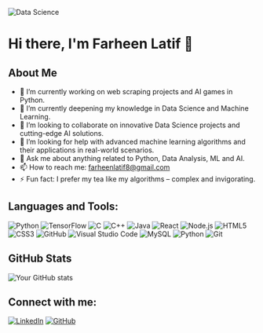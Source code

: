![Data Science](https://github.com/farheenlatif/farheenlatif/blob/main/Untitled%20design.png)

# Hi there, I'm Farheen Latif 👋

## About Me
- 🔭 I’m currently working on web scraping projects and AI games in Python.
- 🌱 I’m currently deepening my knowledge in Data Science and Machine Learning.
- 👯 I’m looking to collaborate on innovative Data Science projects and cutting-edge AI solutions.
- 🤔 I’m looking for help with advanced machine learning algorithms and their applications in real-world scenarios.
- 💬 Ask me about anything related to Python, Data Analysis, ML and AI.
- 📫 How to reach me: [farheenlatif8@gmail.com](mailto:farheenlatif8@gmail.com)
- ⚡ Fun fact: I prefer my tea like my algorithms – complex and invigorating.

## Languages and Tools:
![Python](https://img.shields.io/badge/-Python-3776AB?style=flat-square&logo=Python&logoColor=white)
![TensorFlow](https://img.shields.io/badge/-TensorFlow-FF6F00?style=flat-square&logo=TensorFlow&logoColor=white)
![C](https://img.shields.io/badge/-C-A8B9CC?style=flat-square&logo=c&logoColor=white)
![C++](https://img.shields.io/badge/-C++-00599C?style=flat-square&logo=c%2B%2B&logoColor=white)
![Java](https://img.shields.io/badge/-Java-007396?style=flat-square&logo=java&logoColor=white)
![React](https://img.shields.io/badge/-React-61DAFB?style=flat-square&logo=react&logoColor=black)
![Node.js](https://img.shields.io/badge/-Node.js-339933?style=flat-square&logo=node.js&logoColor=white)
![HTML5](https://img.shields.io/badge/-HTML5-E34F26?style=flat-square&logo=html5&logoColor=white)
![CSS3](https://img.shields.io/badge/-CSS3-1572B6?style=flat-square&logo=css3&logoColor=white)
![GitHub](https://img.shields.io/badge/-GitHub-181717?style=flat-square&logo=github&logoColor=white)
![Visual Studio Code](https://img.shields.io/badge/-Visual%20Studio%20Code-007ACC?style=flat-square&logo=visual-studio-code&logoColor=white)
![MySQL](https://img.shields.io/badge/-MySQL-4479A1?style=flat-square&logo=mysql&logoColor=white)
![Python](https://img.shields.io/badge/-Python-3776AB?style=flat-square&logo=python&logoColor=white)
![Git](https://img.shields.io/badge/-Git-F05032?style=flat-square&logo=git&logoColor=white)


## GitHub Stats

![Your GitHub stats](https://github-readme-stats.vercel.app/api?username=farheenlatif&show_icons=true&count_private=true&theme=vue)

## Connect with me:
[![LinkedIn][linkedin-shield]][linkedin-url]
[![GitHub][github-shield]][github-url]

<!-- Shields -->

[linkedin-shield]: https://img.shields.io/badge/LinkedIn--_.svg?style=social&logo=linkedin
[github-shield]: https://img.shields.io/github/followers/farheenlatif?label=follow&style=social

<!-- Links to your social media accounts -->

[linkedin-url]: https://www.linkedin.com/in/farheen-latif1/
[github-url]: https://www.github.com/farheenlatif
